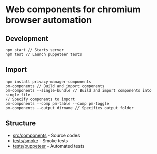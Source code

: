 # Web components for chromium browser automation

## Development

```
npm start // Starts server
npm test // Launch puppeteer tests
```

## Import

```
npm install privacy-manager-components
pm-components // Build and import components
pm-components --single-bundle // Build and import components into single file
// Specify components to import
pm-components --comp pm-table --comp pm-toggle
pm-components --output dirname // Specifies output folder
```

## Structure

- [src/components](src/components) - Source codes
- [tests/smoke](tests/smoke) - Smoke tests
- [tests/puppeteer](tests/puppeteer) - Automated tests
